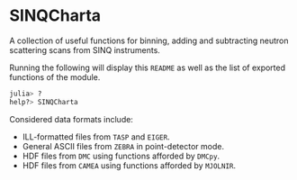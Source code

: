 # SINQCharta

A collection of useful functions for binning, adding and subtracting
neutron scattering scans from SINQ instruments.

Running the following will display this `README` as well as the list of
exported functions of the module.

```julia
julia> ?
help?> SINQCharta
```

Considered data formats include:

  - ILL-formatted files from `TASP` and `EIGER`.
  - General ASCII files from `ZEBRA` in point-detector mode.
  - HDF files from `DMC` using functions afforded by `DMCpy`.
  - HDF files from `CAMEA` using functions afforded by `MJOLNIR`. 
